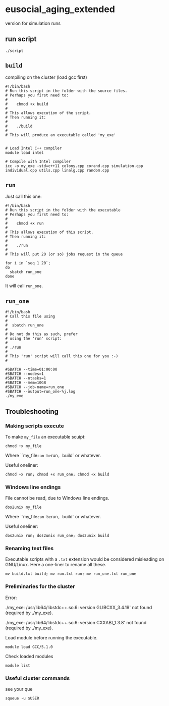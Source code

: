 # eusocial_aging_extended
 version for simulation runs

## run script
```
./script
```

## `build`
compiling on the cluster (load gcc first)
```
#!/bin/bash
# Run this script in the folder with the source files.
# Perhaps you first need to:
#
#    chmod +x build
#
# This allows execution of the script.
# Then running it:
#
#    ./build
#
# This will produce an executable called 'my_exe'


# Load Intel C++ compiler
module load intel

# Compile with Intel compiler
icc -o my_exe -std=c++11 colony.cpp corand.cpp simulation.cpp individual.cpp utils.cpp linalg.cpp random.cpp
```

## `run`

Just call this one:

```
#!/bin/bash
# Run this script in the folder with the executable
# Perhaps you first need to:
#
#    chmod +x run
#
# This allows execution of this script.
# Then running it:
#
#    ./run
#
# This will put 20 (or so) jobs request in the queue

for i in `seq 1 20`;
do
  sbatch run_one
done
```

It will call `run_one`.

## `run_one`

```
#!/bin/bash
# Call this file using
#
#  sbatch run_one
#
# Do not do this as such, prefer
# using the 'run' script:
#
# ./run
#
# This 'run' script will call this one for you :-)
#

#SBATCH --time=01:00:00
#SBATCH --nodes=1
#SBATCH --ntasks=1 
#SBATCH --mem=10GB
#SBATCH --job-name=run_one
#SBATCH --output=run_one-%j.log
./my_exe
```

## Troubleshooting

### Making scripts execute

To make `my_file` an executable scuipt: 
```
chmod +x my_file
```

Where ``my_file` can be `run`, `build` or whatever.

Useful oneliner:

```
chmod +x run; chmod +x run_one; chmod +x build
```


### Windows line endings

File cannot be read, due to Windows line endings.

```
dos2unix my_file
```

Where ``my_file` can be `run`, `build` or whatever.

Useful oneliner:

```
dos2unix run; dos2unix run_one; dos2unix build
```

### Renaming text files

Executable scripts with a `.txt` extension would be considered misleading on GNU/Linux.
Here a one-liner to rename all these.

```
mv build.txt build; mv run.txt run; mv run_one.txt run_one
```
### Preliminaries for the cluster

Error: 

./my_exe: /usr/lib64/libstdc++.so.6: version GLIBCXX_3.4.19' not found (required by ./my_exe).

./my_exe: /usr/lib64/libstdc++.so.6: version CXXABI_1.3.8' not found (required by ./my_exe).

Load module before running the executable.

```
module load GCC/5.1.0
```
Check loaded modules

```
module list 
```
### Useful cluster commands
see your que
```
squeue -u $USER
```

